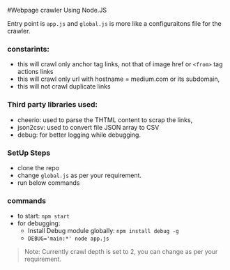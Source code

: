 #Webpage crawler Using Node.JS

Entry point is `app.js` and `global.js` is more like a configuraitons file for the crawler.

### constarints:
 - this will crawl only anchor tag links, not that of image href or `<from>` tag actions links
 - this will crawl only url with hostname = medium.com or its subdomain,
 - this will not crawl duplicate links

### Third party libraries used:
 - cheerio: used to parse the THTML content to scrap the links,
 - json2csv: used to convert file JSON array to CSV
 - debug: for better logging while debugging.

### SetUp Steps
 - clone the repo
 - change `global.js` as per your requirement.
 - run below commands

### commands
 - to start: `npm start` 
 - for debugging:
    * Install Debug module globally: `npm install debug -g`
    * `DEBUG='main:*' node app.js`

> Note: Currently crawl depth is set to 2, you can change as per your requirement.
